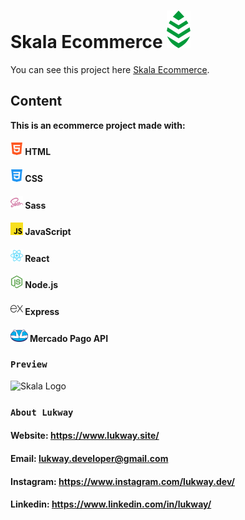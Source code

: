 # Skala Ecommerce ![Skala Logo](images/brand/Skala%20-%20Icon.svg?raw=true "Skala Logo")
You can see this project here [Skala Ecommerce](https://lukway-developer.github.io/Skala/).

## Content

**This is an ecommerce project made with:**
#### <img src="https://github.com/Lukway-developer/Logos/blob/master/html.svg" title="HTML Logo" height=20/> HTML
#### <img src="https://github.com/Lukway-developer/Logos/blob/master/css.svg" title="CSS Logo" height=20/> CSS
#### <img src="https://github.com/Lukway-developer/Logos/blob/master/sass.svg" title="Sass Logo" height=20/> Sass
#### <img src="https://github.com/Lukway-developer/Logos/blob/master/js.svg" title="JavaScript Logo" height=20/> JavaScript
#### <img src="https://github.com/Lukway-developer/Logos/blob/master/react.svg" title="React Logo" height=20/> React
#### <img src="https://github.com/Lukway-developer/Logos/blob/master/nodejs.svg" title="Node.js Logo" height=20/> Node.js
#### <img src="https://github.com/Lukway-developer/Logos/blob/master/express.svg" title="Express Logo" height=20/> Express
#### <img src="https://github.com/Lukway-developer/Logos/blob/master/mercadopago.svg" title="Mercado Pago Logo" height=20/> Mercado Pago API

### `Preview`
 ![Skala Logo](https://github.com/Lukway-developer/Projects-Images/blob/master/skala_ecommerce/home.png "Preview")

### `About Lukway`

#### Website: https://www.lukway.site/
#### Email: lukway.developer@gmail.com
#### Instagram: https://www.instagram.com/lukway.dev/
#### Linkedin: https://www.linkedin.com/in/lukway/
